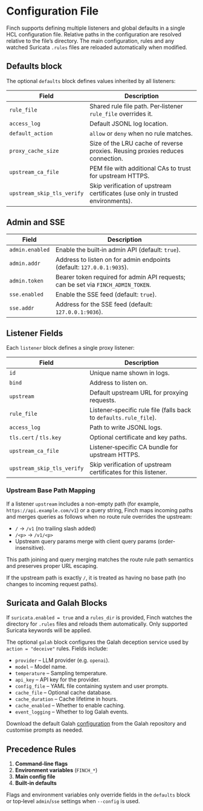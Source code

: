 # Configuration File

Finch supports defining multiple listeners and global defaults in a single HCL configuration file. Relative paths in the configuration are resolved relative to the file’s directory. The main configuration, rules and any watched Suricata `.rules` files are reloaded automatically when modified.

## Defaults block

The optional `defaults` block defines values inherited by all listeners:

| Field                      | Description                                                                   |
|---------------------------|--------------------------------------------------------------------------------|
| `rule_file`               | Shared rule file path.  Per‑listener `rule_file` overrides it.                 |
| `access_log`              | Default JSONL log location.                                                    |
| `default_action`          | `allow` or `deny` when no rule matches.                                        |
| `proxy_cache_size`        | Size of the LRU cache of reverse proxies.  Reusing proxies reduces connection. |
| `upstream_ca_file`        | PEM file with additional CAs to trust for upstream HTTPS.                      |
| `upstream_skip_tls_verify`| Skip verification of upstream certificates (use only in trusted environments). |

## Admin and SSE

| Field          | Description                                                                       |
|----------------|-----------------------------------------------------------------------------------|
| `admin.enabled`| Enable the built‑in admin API (default: `true`).                                  |
| `admin.addr`   | Address to listen on for admin endpoints (default: `127.0.0.1:9035`).             |
| `admin.token`  | Bearer token required for admin API requests; can be set via `FINCH_ADMIN_TOKEN`. |
| `sse.enabled`  | Enable the SSE feed (default: `true`).                                            |
| `sse.addr`     | Address for the SSE feed (default: `127.0.0.1:9036`).                             |

## Listener Fields

Each `listener` block defines a single proxy listener:

| Field                       | Description                                                       |
|-----------------------------|-------------------------------------------------------------------|
| `id`                        | Unique name shown in logs.                                        |
| `bind`                      | Address to listen on.                                             |
| `upstream`                  | Default upstream URL for proxying requests.                       |
| `rule_file`                 | Listener‑specific rule file (falls back to `defaults.rule_file`). |
| `access_log`                | Path to write JSONL logs.                                         |
| `tls.cert` / `tls.key`      | Optional certificate and key paths.                               |
| `upstream_ca_file`          | Listener‑specific CA bundle for upstream HTTPS.                   |
| `upstream_skip_tls_verify`  | Skip verification of upstream certificates for this listener.     |

### Upstream Base Path Mapping

If a listener `upstream` includes a non-empty path (for example, `https://api.example.com/v1`) or a query string, Finch maps incoming paths and merges queries as follows when no route rule overrides the upstream:

- `/` → `/v1` (no trailing slash added)
- `/<p>` → `/v1/<p>`
- Upstream query params merge with client query params (order-insensitive).

This path joining and query merging matches the route rule path semantics and preserves proper URL escaping.

If the upstream path is exactly `/`, it is treated as having no base path (no changes to incoming request paths).

## Suricata and Galah Blocks

If `suricata.enabled = true` and a `rules_dir` is provided, Finch watches the directory for `.rules` files and reloads them automatically. Only supported Suricata keywords will be applied.

The optional `galah` block configures the Galah deception service used by `action = "deceive"` rules. Fields include:

- `provider` – LLM provider (e.g. `openai`).
- `model` – Model name.
- `temperature` – Sampling temperature.
- `api_key` – API key for the provider.
- `config_file` – YAML file containing system and user prompts.
- `cache_file` – Optional cache database.
- `cache_duration` – Cache lifetime in hours.
- `cache_enabled` – Whether to enable caching.
- `event_logging` – Whether to log Galah events.

Download the default Galah [configuration](https://github.com/0x4D31/galah/blob/main/config/config.yaml) from the Galah repository and customise prompts as needed.

## Precedence Rules

1. **Command‑line flags**
2. **Environment variables** (`FINCH_*`)
3. **Main config file**
4. **Built‑in defaults**

Flags and environment variables only override fields in the `defaults` block or top‑level `admin`/`sse` settings when `--config` is used.
